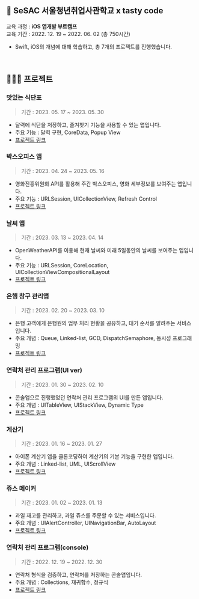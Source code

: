 ## 🌱 SeSAC 서울청년취업사관학교 x tasty code

교육 과정 : **iOS 앱개발 부트캠프** <br>
교육 기간 : 2022. 12. 19 ~ 2022. 06. 02 (총 750시간) 

- Swift, iOS의 개념에 대해 학습하고, 총 7개의 프로젝트를 진행했습니다. 


<br/>

## 👩🏻‍💻 프로젝트 
### 맛있는 식단표
> 기간 : 2023. 05. 17 ~ 2023. 05. 30
- 달력에 식단을 저장하고, 즐겨찾기 기능을 사용할 수 있는 앱입니다.
- 주요 기능 : 달력 구현, CoreData, Popup View
- [프로젝트 링크](https://github.com/SunnnySong/Tasty-Menu)

### 박스오피스 앱
> 기간 : 2023. 04. 24 ~ 2023. 05. 16
- 영화진흥위원회 API를 활용해 주간 박스오피스, 영화 세부정보를 보여주는 앱입니다.
- 주요 기능 : URLSession, UICollectionView, Refresh Control
- [프로젝트 링크](https://github.com/calledBlu/ios-box-office)

### 날씨 앱
> 기간 : 2023. 03. 13 ~ 2023. 04. 14
- OpenWeatherAPI를 이용해 현재 날씨와 미래 5일동안의 날씨를 보여주는 앱입니다.
- 주요 기능 : URLSession, CoreLocation, UICollectionViewCompositionalLayout
- [프로젝트 링크](https://github.com/longlivedrgn/ios-weather-forecast)

### 은행 창구 관리앱
> 기간 : 2023. 02. 20 ~ 2023. 03. 10
- 은행 고객에게 은행원의 업무 처리 현황을 공유하고, 대기 순서를 알려주는 서비스입니다. 
- 주요 개념 : Queue, Linked-list, GCD, DispatchSemaphore, 동시성 프로그래밍
- [프로젝트 링크](https://github.com/SunnnySong/ios-bank-manager)

### 연락처 관리 프로그램(UI ver)
> 기간 : 2023. 01. 30 ~ 2023. 02. 10
- 콘솔앱으로 진행했었던 연락처 관리 프로그램의 UI를 만든 앱입니다.
- 주요 개념 : UITableView, UIStackView, Dynamic Type
- [프로젝트 링크](https://github.com/SunnnySong/ios-contact-manager-ui)

### 계산기
> 기간 : 2023. 01. 16 ~ 2023. 01. 27
- 아이폰 계산기 앱을 클론코딩하여 계산기의 기본 기능을 구현한 앱입니다.
- 주요 개념 : Linked-list, UML, UIScrollView
- [프로젝트 링크](https://github.com/doshkor/ios-calculator)

### 쥬스 메이커
> 기간 : 2023. 01. 02 ~ 2023. 01. 13
- 과일 재고를 관리하고, 과일 쥬스를 주문할 수 있는 서비스입니다.
- 주요 개념 : UIAlertController, UINavigationBar, AutoLayout
- [프로젝트 링크](https://github.com/SunnnySong/ios-juice-maker)

### 연락처 관리 프로그램(console)
> 기간 : 2022. 12. 19 ~ 2022. 12. 30
- 연락처 형식을 검증하고, 연락처를 저장하는 콘솔앱입니다. 
- 주요 개념 : Collections, 재귀함수, 정규식
- [프로젝트 링크](https://github.com/SunnnySong/ios-cantact-manager)
